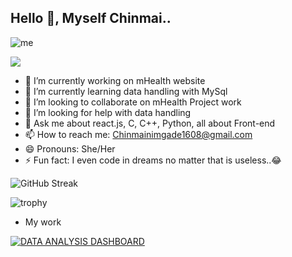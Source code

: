 ## Hello 👋, Myself Chinmai..
<div>
 
 ![me](https://github.com/Chinmai1608/Chinmai1608/blob/main/isometric-research-of-statistical-data-and-analytics.gif)

</div>

 ![](https://komarev.com/ghpvc/?username=Chinmai1608)
- 🔭 I’m currently working on mHealth website
- 🌱 I’m currently learning data handling with MySql
- 👯 I’m looking to collaborate on mHealth Project work
- 🤔 I’m looking for help with data handling 
- 💬 Ask me about react.js, C, C++, Python, all about Front-end 
- 📫 How to reach me: Chinmainimgade1608@gmail.com
- 😄 Pronouns: She/Her
- ⚡ Fun fact: I even code in dreams no matter that is useless..😂

![GitHub Streak](https://github-readme-streak-stats.herokuapp.com/?user=Chinmai1608)

![trophy](https://github-profile-trophy.vercel.app/?username=Chinmai1608)

- My work
  
<noscript><a href='https://public.tableau.com/views/AttritionAnalysisGreenDestinationsUnifiedMentor/Dashboard1?:language=en-US&:sid=&:redirect=auth&:display_count=n&:origin=viz_share_link'><img alt='DATA ANALYSIS DASHBOARD ' src='https://github.com/user-attachments/assets/dc370ff7-a852-49fe-a1be-ca9089868508' style='border: none' /></a></noscript>

